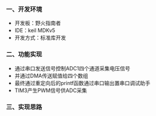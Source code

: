 ### 一、开发环境
- 开发板：野火指南者
- IDE：keil MDKv5
- 开发方式：标准库开发

### 二、功能实现
- 通过串口发送信号控制ADC1四个通道采集电压信号
- 并通过DMA传送赋值给四个数组
- 最终通过重定向后的printf函数通过串口输出置串口调试助手
- TIM3产生PWM信号供ADC采集
### 三、实现思路

